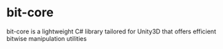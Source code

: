 # bit-core
bit-core is a lightweight C# library tailored for Unity3D that offers efficient bitwise manipulation utilities
